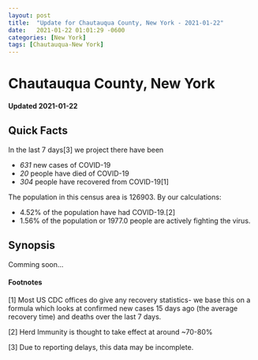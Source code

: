 ```yaml
---
layout: post
title:  "Update for Chautauqua County, New York - 2021-01-22"
date:   2021-01-22 01:01:29 -0600
categories: [New York]
tags: [Chautauqua-New York]
---
```


# Chautauqua County, New York
#### Updated 2021-01-22

## Quick Facts

In the last 7 days[3] we project there have been
- *631* new cases of COVID-19
- *20* people have died of COVID-19
- *304* people have recovered from COVID-19[1]

The population in this census area is 126903. By our calculations:
- 4.52% of the population have had COVID-19.[2]
- 1.56% of the population or 1977.0 people are actively fighting the virus.

## Synopsis

Comming soon...


#### Footnotes

[1] Most US CDC offices do give any recovery statistics- we base this on a formula which looks at confirmed new cases
15 days ago (the average recovery time) and deaths over the last 7 days.

[2] Herd Immunity is thought to take effect at around ~70-80%

[3] Due to reporting delays, this data may be incomplete.
 
    